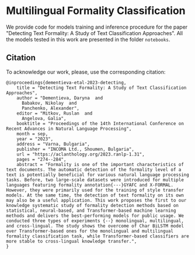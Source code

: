 # Multilingual Formality Classification

We provide code for models training and inference procedure for the paper "Detecting Text Formality: A Study of Text Classification Approaches".
All the models tested in this work are presented in the folder `notebooks`.


## Citation

To acknowledge our work, please, use the corresponding citation:

```
@inproceedings{dementieva-etal-2023-detecting,
    title = "Detecting Text Formality: A Study of Text Classification Approaches",
    author = "Dementieva, Daryna  and
      Babakov, Nikolay  and
      Panchenko, Alexander",
    editor = "Mitkov, Ruslan  and
      Angelova, Galia",
    booktitle = "Proceedings of the 14th International Conference on Recent Advances in Natural Language Processing",
    month = sep,
    year = "2023",
    address = "Varna, Bulgaria",
    publisher = "INCOMA Ltd., Shoumen, Bulgaria",
    url = "https://aclanthology.org/2023.ranlp-1.31",
    pages = "274--284",
    abstract = "Formality is one of the important characteristics of text documents. The automatic detection of the formality level of a text is potentially beneficial for various natural language processing tasks. Before, two large-scale datasets were introduced for multiple languages featuring formality annotation{---}GYAFC and X-FORMAL. However, they were primarily used for the training of style transfer models. At the same time, the detection of text formality on its own may also be a useful application. This work proposes the first to our knowledge systematic study of formality detection methods based on statistical, neural-based, and Transformer-based machine learning methods and delivers the best-performing models for public usage. We conducted three types of experiments {--} monolingual, multilingual, and cross-lingual. The study shows the overcome of Char BiLSTM model over Transformer-based ones for the monolingual and multilingual formality classification task, while Transformer-based classifiers are more stable to cross-lingual knowledge transfer.",
}
```
